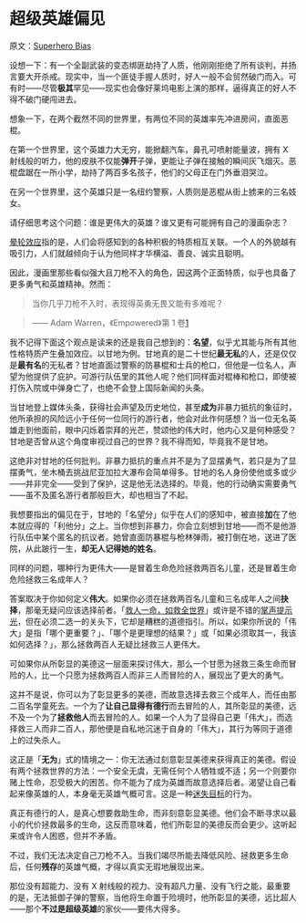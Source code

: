 # 超级英雄偏见

原文：[Superhero Bias](https://www.readthesequences.com/Superhero-Bias)

设想一下：有一个全副武装的变态绑匪劫持了人质，他刚刚拒绝了所有谈判，并扬言要大开杀戒。现实中，当一个匪徒手握人质时，好人一般不会贸然破门而入。可有时——尽管**极其**罕见——现实也会像好莱坞电影上演的那样，逼得真正的好人不得不破门硬闯进去。

想象一下，在两个截然不同的世界里，有两位不同的英雄率先冲进房间，直面恶棍。

在第一个世界里，这个英雄力大无穷，能掀翻汽车，鼻孔可喷射能量波，拥有 X 射线般的听力，他的皮肤不仅能**弹开**子弹，更能让子弹在接触的瞬间灰飞烟灭。恶棍盘踞在一所小学，劫持了两百多名孩子，他们的父母正在门外垂泪哭泣。

在另一个世界里，这个英雄只是一名纽约警察，人质则是恶棍从街上掳来的三名妓女。

请仔细思考这个问题：谁是更伟大的英雄？谁又更有可能拥有自己的漫画杂志？

[晕轮效应](https://www.readthesequences.com/The-Halo-Effect)指的是，人们会将感知到的各种积极的特质相互关联。一个人的外貌越有吸引力，人们就越倾向于认为他同样才华横溢、善良、诚实且聪明。

因此，漫画里那些看似强大且刀枪不入的角色，因这两个正面特质，似乎也具备了更多勇气和英雄精神。然而：

> 当你几乎刀枪不入时，表现得英勇无畏又能有多难呢？

>

> —— Adam Warren，《Empowered》第 1 卷[1](https://www.readthesequences.com/Superhero-Bias#footnote1)

我不记得下面这个观点是读来的还是我自己想到的：**名望**，似乎尤其能与所有其他性格特质产生叠加效应。以甘地为例。甘地真的是二十世纪**最无私**的人，还是仅仅是**最有名**的无私者？甘地直面过警察的防暴棍和士兵的枪口，但他是一位名人，声望为他提供了庇护。可游行队伍里的其他人呢？他们同样面对棍棒和枪口，即使被打伤入院或中弹身亡了，也绝不会登上国际新闻的头条。

当甘地登上媒体头条，获得社会声望及历史地位，甚至**成为**非暴力抵抗的象征时，他所承担的风险远小于任何一位同行的游行者，他会对此作何感想？当一位无名英雄走到他面前，眼中闪烁着崇拜的光芒，赞颂他的伟大时，他内心又是何种感受？甘地是否曾从这个角度审视过自己的世界？我不得而知，毕竟我不是甘地。

这绝非对甘地的任何批判。非暴力抵抗的重点并不是为了显摆勇气，若只是为了显摆勇气，坐木桶去挑战尼亚加拉大瀑布会简单得多。甘地的名人身份使他或多或少——并非完全——受到了保护，这是他无法选择的。毕竟，他的行动确实需要勇气——虽不及匿名游行者那般巨大，却也相当了不起。

我想要指出的偏见在于，甘地的「名望分」似乎在人们的感知中，被直接**加**在了他本就应得的「利他分」之上。当你想到非暴力，你会立刻想到甘地——而不是他游行队伍中某个匿名的抗议者。她曾直面防暴棍与枪林弹雨，被打倒在地，送进了医院，从此跛行一生，**却无人记得她的姓名**。

同样的问题，哪种行为更伟大——是冒着生命危险拯救两百名儿童，还是冒着生命危险拯救三名成年人？

答案取决于你如何定义**伟大**。如果你必须在拯救两百名儿童和三名成年人之间**抉择**，那毫无疑问应该选择前者。「[救人一命，如救全世界](https://www.readthesequences.com/One-Life-Against-The-World)」或许是不错的[掌声提示光](https://www.readthesequences.com/Applause-Lights)，但在必须二选一的关头下，它却是糟糕的道德指引。所以，如果你所说的「伟大」是指「哪个更重要？」、「哪个是更理想的结果？」或「如果必须取其一，我该如何选择？」，那么拯救两百人无疑比拯救三人更伟大。

可如果你从所彰显的美德这一层面来探讨伟大，那么一个甘愿为拯救三条生命而冒险的人，比一个只愿为拯救两百人而非三人而冒险的人，展现出了更大的勇气。

这并不是说，你可以为了彰显更多的美德，而故意选择去救三个成年人，而任由那二百名学童死去。一个为了**让自己显得有德行**而去冒险的人，其所彰显的美德，远不及一个为了**拯救他人**而去冒险的人。如果一个人为了显得自己更「伟大」，而选择救三人而非二百人，那他便是自私地沉迷于自身的「伟大」，其行为等同于道德上的过失杀人。

这正是「**无为**」式的情境之一：你无法通过刻意彰显美德来获得真正的美德。假设有两个拯救世界的方法：一个安全无虞，无需任何个人牺牲或不适；另一个则要你赌上性命，忍受极大的困苦。你不能为了成为英雄而故意选择后者。渴望让自己看起来像英雄的人，本身毫无英雄气概可言。这是一种[迷失目标](https://www.readthesequences.com/Lost-Purposes)的行为。

真正有德行的人，是真心想要救助生命，而非刻意彰显美德。他们会不断寻求以最小的代价拯救最多的生命，这反而意味着，他们所彰显的美德反而会更少。这听起来或许令人困惑，但并不矛盾。

不过，我们无法决定自己刀枪不入。当我们竭尽所能去降低风险、拯救更多生命后，任何**残存**的英雄气概，才得以真实无瑕地展现出来。

那位没有超能力、没有 X 射线般的视力、没有超凡力量、没有飞行之能，最重要的是，无法抵御子弹的警察，当他将生命置于险境时，他所彰显的美德，远比超人——那个**不过是超级英雄**的家伙——要伟大得多。